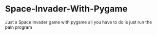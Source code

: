 # Space-Invader-With-Pygame

Just a Space Invader game with pygame all you have to do is just run the pain program 
